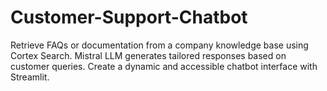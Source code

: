 # Customer-Support-Chatbot

Retrieve FAQs or documentation from a company knowledge base using Cortex Search.
Mistral LLM generates tailored responses based on customer queries.
Create a dynamic and accessible chatbot interface with Streamlit.
